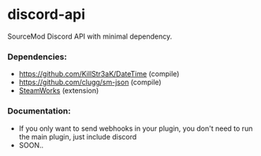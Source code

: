 # discord-api
SourceMod Discord API with minimal dependency.

### Dependencies:
* https://github.com/KillStr3aK/DateTime (compile)
* https://github.com/clugg/sm-json (compile)
* [SteamWorks](http://users.alliedmods.net/~kyles/builds/SteamWorks/) (extension)

### Documentation:
- If you only want to send webhooks in your plugin, you don't need to run the main plugin, just include discord
- SOON..
